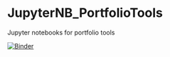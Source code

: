 # JupyterNB_PortfolioTools
 Jupyter notebooks for portfolio tools

[![Binder](https://mybinder.org/badge_logo.svg)](https://mybinder.org/v2/gh/rahulspsec/JupyterNB_PortfolioTools/master)
